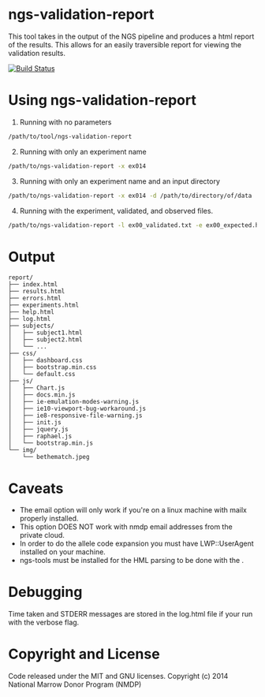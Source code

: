 ngs-validation-report
========
This tool takes in the output of the NGS pipeline and produces a html report of the results. This allows for an easily traversible report for viewing the validation results. 

[![Build Status](https://travis-ci.org/nmdp-bioinformatics/pipeline.svg?branch=master)](https://travis-ci.org/nmdp-bioinformatics/pipeline)


Using ngs-validation-report
========
1) Running with no parameters
```bash
/path/to/tool/ngs-validation-report
```

2) Running with only an experiment name
```bash
/path/to/ngs-validation-report -x ex014
```

3) Running with only an experiment name and an input directory
```bash
/path/to/ngs-validation-report -x ex014 -d /path/to/directory/of/data
```

4) Running with the experiment, validated, and observed files.
```bash
/path/to/ngs-validation-report -l ex00_validated.txt -e ex00_expected.hml -o ex00_observed.txt
```

Output
========

```
report/
├── index.html
├── results.html
├── errors.html
├── experiments.html
├── help.html
├── log.html
├── subjects/
│   ├── subject1.html
│   ├── subject2.html
│   └── ...
├── css/
│   ├── dashboard.css
│   ├── bootstrap.min.css
│   └── default.css
├── js/
│   ├── Chart.js
│   ├── docs.min.js
│   ├── ie-emulation-modes-warning.js
│   ├── ie10-viewport-bug-workaround.js
│   ├── ie8-responsive-file-warning.js
│   ├── init.js
│   ├── jquery.js
│   ├── raphael.js
│   └── bootstrap.min.js
└── img/
    └── bethematch.jpeg

```

Caveats
========

- The email option will only work if you're on a linux machine with mailx properly installed. 
- This option DOES NOT work with nmdp email addresses from the private cloud. 
- In order to do the allele code expansion you must have LWP::UserAgent installed on your machine. 
- ngs-tools must be installed for the HML parsing to be done with the .

Debugging
========
Time taken and STDERR messages are stored in the log.html file if your run with the verbose flag.


Copyright and License
=====================
Code released under the MIT and GNU licenses.
Copyright (c) 2014 National Marrow Donor Program (NMDP)


